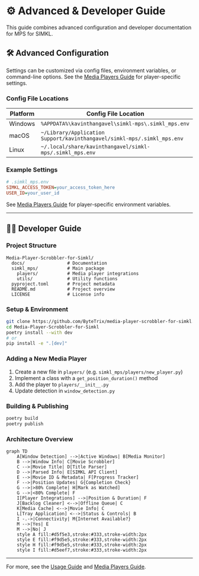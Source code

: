 # ⚙️ Advanced & Developer Guide

This guide combines advanced configuration and developer documentation for MPS for SIMKL.

## 🛠️ Advanced Configuration

Settings can be customized via config files, environment variables, or command-line options. See the [Media Players Guide](media-players.md) for player-specific settings.


### Config File Locations

| Platform | Config File Location |
|----------|---------------------|
| Windows  | `%APPDATA%\kavinthangavel\simkl-mps\.simkl_mps.env` |
| macOS    | `~/Library/Application Support/kavinthangavel/simkl-mps/.simkl_mps.env` |
| Linux    | `~/.local/share/kavinthangavel/simkl-mps/.simkl_mps.env` |

### Example Settings

```ini
# .simkl_mps.env
SIMKL_ACCESS_TOKEN=your_access_token_here
USER_ID=your_user_id
```

See [Media Players Guide](media-players.md) for player-specific environment variables.

---

## 👩‍💻 Developer Guide

### Project Structure

```
Media-Player-Scrobbler-for-Simkl/
  docs/                # Documentation
  simkl_mps/           # Main package
    players/           # Media player integrations
    utils/             # Utility functions
  pyproject.toml       # Project metadata
  README.md            # Project overview
  LICENSE              # License info
```

### Setup & Environment

```bash
git clone https://github.com/ByteTrix/media-player-scrobbler-for-simkl.git
cd Media-Player-Scrobbler-for-Simkl
poetry install --with dev
# or
pip install -e ".[dev]"
```

### Adding a New Media Player

1. Create a new file in `players/` (e.g. `simkl_mps/players/new_player.py`)
2. Implement a class with a `get_position_duration()` method
3. Add the player to `players/__init__.py`
4. Update detection in `window_detection.py`

### Building & Publishing

```bash
poetry build
poetry publish
```

### Architecture Overview

```mermaid
graph TD
    A[Window Detection] -->|Active Windows| B[Media Monitor]
    B -->|Window Info| C[Movie Scrobbler]
    C -->|Movie Title| D[Title Parser]
    D -->|Parsed Info| E[SIMKL API Client]
    E -->|Movie ID & Metadata| F[Progress Tracker]
    F -->|Position Updates| G{Completion Check}
    G -->|>80% Complete| H[Mark as Watched]
    G -->|<80% Complete| F
    I[Player Integrations] -->|Position & Duration| F
    J[Backlog Cleaner] <-->|Offline Queue| C
    K[Media Cache] <-->|Movie Info| C
    L[Tray Application] <-->|Status & Controls| B
    I -.->|Connectivity| M{Internet Available?}
    M -->|Yes| E
    M -->|No| J
    style A fill:#d5f5e3,stroke:#333,stroke-width:2px
    style E fill:#f9d5e5,stroke:#333,stroke-width:2px
    style H fill:#f9d5e5,stroke:#333,stroke-width:2px
    style I fill:#d5eef7,stroke:#333,stroke-width:2px
```

---

For more, see the [Usage Guide](usage.md) and [Media Players Guide](media-players.md).

